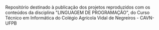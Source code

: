 Repositório destinado à publicação dos projetos reproduzidos com os conteúdos da disciplina "LINGUAGEM DE PROGRAMAÇÃO", do Curso Técnico em Informática do Colégio Agrícola Vidal de Negreiros - CAVN-UFPB
